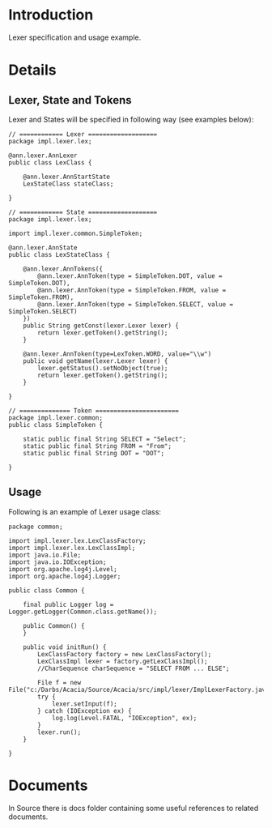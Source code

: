 # Introduction #

Lexer specification and usage example.


# Details #

## Lexer, State and Tokens ##

Lexer and States will be specified in following way (see examples below):
```
// ============ Lexer ===================
package impl.lexer.lex;

@ann.lexer.AnnLexer
public class LexClass {

    @ann.lexer.AnnStartState
    LexStateClass stateClass;

}

// ============ State ===================
package impl.lexer.lex;

import impl.lexer.common.SimpleToken;

@ann.lexer.AnnState
public class LexStateClass {

    @ann.lexer.AnnTokens({
        @ann.lexer.AnnToken(type = SimpleToken.DOT, value = SimpleToken.DOT),
        @ann.lexer.AnnToken(type = SimpleToken.FROM, value = SimpleToken.FROM),
        @ann.lexer.AnnToken(type = SimpleToken.SELECT, value = SimpleToken.SELECT)
    })
    public String getConst(lexer.Lexer lexer) {
        return lexer.getToken().getString();
    }

    @ann.lexer.AnnToken(type=LexToken.WORD, value="\\w")
    public void getName(lexer.Lexer lexer) {
        lexer.getStatus().setNoObject(true);
        return lexer.getToken().getString();
    }

}

// ============== Token =======================
package impl.lexer.common;
public class SimpleToken {

    static public final String SELECT = "Select";
    static public final String FROM = "From";
    static public final String DOT = "DOT";

}
```

## Usage ##

Following is an example of Lexer usage class:
```
package common;

import impl.lexer.lex.LexClassFactory;
import impl.lexer.lex.LexClassImpl;
import java.io.File;
import java.io.IOException;
import org.apache.log4j.Level;
import org.apache.log4j.Logger;

public class Common {

    final public Logger log = Logger.getLogger(Common.class.getName());

    public Common() {
    }

    public void initRun() {
        LexClassFactory factory = new LexClassFactory();
        LexClassImpl lexer = factory.getLexClassImpl();
        //CharSequence charSequence = "SELECT FROM ... ELSE";

        File f = new File("c:/Darbs/Acacia/Source/Acacia/src/impl/lexer/ImplLexerFactory.java");
        try {
            lexer.setInput(f);
        } catch (IOException ex) {
            log.log(Level.FATAL, "IOException", ex);
        }
        lexer.run();
    }

}
```

# Documents #

In Source there is docs folder containing some useful references to related documents.